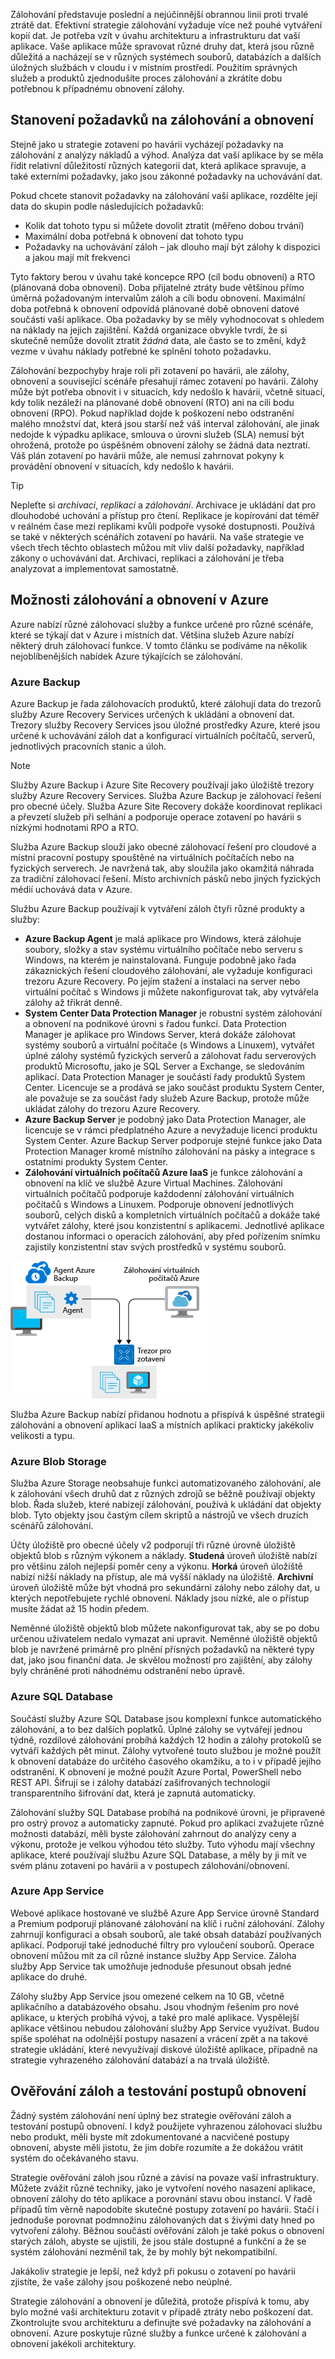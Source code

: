 Zálohování představuje poslední a nejúčinnější obrannou linii proti trvalé ztrátě dat. Efektivní strategie zálohování vyžaduje více než pouhé vytváření kopií dat. Je potřeba vzít v úvahu architekturu a infrastrukturu dat vaší aplikace. Vaše aplikace může spravovat různé druhy dat, která jsou různě důležitá a nacházejí se v různých systémech souborů, databázích a dalších úložných službách v cloudu i v místním prostředí. Použitím správných služeb a produktů zjednodušíte proces zálohování a zkrátíte dobu potřebnou k případnému obnovení zálohy.

## <a name="establish-backup-and-restoration-requirements"></a>Stanovení požadavků na zálohování a obnovení

Stejně jako u strategie zotavení po havárii vycházejí požadavky na zálohování z analýzy nákladů a výhod. Analýza dat vaší aplikace by se měla řídit relativní důležitostí různých kategorií dat, která aplikace spravuje, a také externími požadavky, jako jsou zákonné požadavky na uchovávání dat.

Pokud chcete stanovit požadavky na zálohování vaší aplikace, rozdělte její data do skupin podle následujících požadavků:

* Kolik dat tohoto typu si můžete dovolit ztratit (měřeno dobou trvání)
* Maximální doba potřebná k obnovení dat tohoto typu
* Požadavky na uchovávání záloh – jak dlouho mají být zálohy k dispozici a jakou mají mít frekvenci

Tyto faktory berou v úvahu také koncepce RPO (cíl bodu obnovení) a RTO (plánovaná doba obnovení). Doba přijatelné ztráty bude většinou přímo úměrná požadovaným intervalům záloh a cíli bodu obnovení. Maximální doba potřebná k obnovení odpovídá plánované době obnovení datové součásti vaší aplikace. Oba požadavky by se měly vyhodnocovat s ohledem na náklady na jejich zajištění. Každá organizace obvykle tvrdí, že si skutečně nemůže dovolit ztratit *žádná* data, ale často se to změní, když vezme v úvahu náklady potřebné ke splnění tohoto požadavku.

Zálohování bezpochyby hraje roli při zotavení po havárii, ale zálohy, obnovení a související scénáře přesahují rámec zotavení po havárii. Zálohy může být potřeba obnovit i v situacích, kdy nedošlo k havárii, včetně situací, kdy tolik nezáleží na plánované době obnovení (RTO) ani na cíli bodu obnovení (RPO). Pokud například dojde k poškození nebo odstranění malého množství dat, která jsou starší než váš interval zálohování, ale jinak nedojde k výpadku aplikace, smlouva o úrovni služeb (SLA) nemusí být ohrožená, protože po úspěšném obnovení zálohy se žádná data neztratí. Váš plán zotavení po havárii může, ale nemusí zahrnovat pokyny k provádění obnovení v situacích, kdy nedošlo k havárii.

> [!TIP]
> Nepleťte si *archivaci*, *replikaci* a *zálohování*. Archivace je ukládání dat pro dlouhodobé uchování a přístup pro čtení. Replikace je kopírování dat téměř v reálném čase mezi replikami kvůli podpoře vysoké dostupnosti. Používá se také v některých scénářích zotavení po havárii. Na vaše strategie ve všech třech těchto oblastech můžou mít vliv další požadavky, například zákony o uchovávání dat. Archivaci, replikaci a zálohování je třeba analyzovat a implementovat samostatně.

## <a name="azure-backup-and-restore-capabilities"></a>Možnosti zálohování a obnovení v Azure

Azure nabízí různé zálohovací služby a funkce určené pro různé scénáře, které se týkají dat v Azure i místních dat. Většina služeb Azure nabízí některý druh zálohovací funkce. V tomto článku se podíváme na několik nejoblíbenějších nabídek Azure týkajících se zálohování.

### <a name="azure-backup"></a>Azure Backup

Azure Backup je řada zálohovacích produktů, které zálohují data do trezorů služby Azure Recovery Services určených k ukládání a obnovení dat. Trezory služby Recovery Services jsou úložné prostředky Azure, které jsou určené k uchovávání záloh dat a konfigurací virtuálních počítačů, serverů, jednotlivých pracovních stanic a úloh.

> [!NOTE]
> Služby Azure Backup i Azure Site Recovery používají jako úložiště trezory služby Azure Recovery Services. Služba Azure Backup je zálohovací řešení pro obecné účely. Služba Azure Site Recovery dokáže koordinovat replikaci a převzetí služeb při selhání a podporuje operace zotavení po havárii s nízkými hodnotami RPO a RTO.

Služba Azure Backup slouží jako obecné zálohovací řešení pro cloudové a místní pracovní postupy spouštěné na virtuálních počítačích nebo na fyzických serverech. Je navržená tak, aby sloužila jako okamžitá náhrada za tradiční zálohovací řešení. Místo archivních pásků nebo jiných fyzických médií uchovává data v Azure.

Službu Azure Backup používají k vytváření záloh čtyři různé produkty a služby:

* **Azure Backup Agent** je malá aplikace pro Windows, která zálohuje soubory, složky a stav systému virtuálního počítače nebo serveru s Windows, na kterém je nainstalovaná. Funguje podobně jako řada zákaznických řešení cloudového zálohování, ale vyžaduje konfiguraci trezoru Azure Recovery. Po jejím stažení a instalaci na server nebo virtuální počítač s Windows ji můžete nakonfigurovat tak, aby vytvářela zálohy až třikrát denně.
* **System Center Data Protection Manager** je robustní systém zálohování a obnovení na podnikové úrovni s řadou funkcí. Data Protection Manager je aplikace pro Windows Server, která dokáže zálohovat systémy souborů a virtuální počítače (s Windows a Linuxem), vytvářet úplné zálohy systémů fyzických serverů a zálohovat řadu serverových produktů Microsoftu, jako je SQL Server a Exchange, se sledováním aplikací. Data Protection Manager je součástí řady produktů System Center. Licencuje se a prodává se jako součást produktu System Center, ale považuje se za součást řady služeb Azure Backup, protože může ukládat zálohy do trezoru Azure Recovery.
* **Azure Backup Server** je podobný jako Data Protection Manager, ale licencuje se v rámci předplatného Azure a nevyžaduje licenci produktu System Center. Azure Backup Server podporuje stejné funkce jako Data Protection Manager kromě místního zálohování na pásky a integrace s ostatními produkty System Center.
* **Zálohování virtuálních počítačů Azure IaaS** je funkce zálohování a obnovení na klíč ve službě Azure Virtual Machines. Zálohování virtuálních počítačů podporuje každodenní zálohování virtuálních počítačů s Windows a Linuxem. Podporuje obnovení jednotlivých souborů, celých disků a kompletních virtuálních počítačů a dokáže také vytvářet zálohy, které jsou konzistentní s aplikacemi. Jednotlivé aplikace dostanou informaci o operacích zálohování, aby před pořízením snímku zajistily konzistentní stav svých prostředků v systému souborů.

![Ilustrace zobrazující aplikaci Azure Backup Agent nakonfigurovanou s trezorem služby Recovery Services a zálohováním virtuálních počítačů Azure Aplikace Backup Agent a funkce zálohování virtuálních počítačů Azure ukládají všechna data do trezoru služby Recovery Services.](../media/azure-backup.png)

Služba Azure Backup nabízí přidanou hodnotu a přispívá k úspěšné strategii zálohování a obnovení aplikací IaaS a místních aplikací prakticky jakékoliv velikosti a typu.

### <a name="azure-blob-storage"></a>Azure Blob Storage

Služba Azure Storage neobsahuje funkci automatizovaného zálohování, ale k zálohování všech druhů dat z různých zdrojů se běžně používají objekty blob. Řada služeb, které nabízejí zálohování, používá k ukládání dat objekty blob. Tyto objekty jsou častým cílem skriptů a nástrojů ve všech druzích scénářů zálohování.

Účty úložiště pro obecné účely v2 podporují tři různé úrovně úložiště objektů blob s různým výkonem a náklady. **Studená** úroveň úložiště nabízí pro většinu záloh nejlepší poměr ceny a výkonu. **Horká** úroveň úložiště nabízí nižší náklady na přístup, ale má vyšší náklady na úložiště. **Archivní** úroveň úložiště může být vhodná pro sekundární zálohy nebo zálohy dat, u kterých nepotřebujete rychlé obnovení. Náklady jsou nízké, ale o přístup musíte žádat až 15 hodin předem.

Neměnné úložiště objektů blob můžete nakonfigurovat tak, aby se po dobu určenou uživatelem nedalo vymazat ani upravit. Neměnné úložiště objektů blob je navržené primárně pro plnění přísných požadavků na některé typy dat, jako jsou finanční data. Je skvělou možností pro zajištění, aby zálohy byly chráněné proti náhodnému odstranění nebo úpravě.

### <a name="azure-sql-database"></a>Azure SQL Database

Součástí služby Azure SQL Database jsou komplexní funkce automatického zálohování, a to bez dalších poplatků. Úplné zálohy se vytvářejí jednou týdně, rozdílové zálohování probíhá každých 12 hodin a zálohy protokolů se vytváří každých pět minut. Zálohy vytvořené touto službou je možné použít k obnovení databáze do určitého časového okamžiku, a to i v případě jejího odstranění. K obnovení je možné použít Azure Portal, PowerShell nebo REST API. Šifrují se i zálohy databází zašifrovaných technologií transparentního šifrování dat, která je zapnutá automaticky.

Zálohování služby SQL Database probíhá na podnikové úrovni, je připravené pro ostrý provoz a automaticky zapnuté. Pokud pro aplikaci zvažujete různé možnosti databází, měli byste zálohování zahrnout do analýzy ceny a výkonu, protože je velkou výhodou této služby. Tuto výhodu mají všechny aplikace, které používají službu Azure SQL Database, a měly by ji mít ve svém plánu zotavení po havárii a v postupech zálohování/obnovení.

### <a name="azure-app-service"></a>Azure App Service

Webové aplikace hostované ve službě Azure App Service úrovně Standard a Premium podporují plánované zálohování na klíč i ruční zálohování. Zálohy zahrnují konfiguraci a obsah souborů, ale také obsah databází používaných aplikací. Podporují také jednoduché filtry pro vyloučení souborů. Operace obnovení můžou mít za cíl různé instance služby App Service. Záloha služby App Service tak umožňuje jednoduše přesunout obsah jedné aplikace do druhé.

Zálohy služby App Service jsou omezené celkem na 10 GB, včetně aplikačního a databázového obsahu. Jsou vhodným řešením pro nové aplikace, u kterých probíhá vývoj, a také pro malé aplikace. Vyspělejší aplikace většinou nebudou zálohování služby App Service využívat. Budou spíše spoléhat na odolnější postupy nasazení a vrácení zpět a na takové strategie ukládání, které nevyužívají diskové úložiště aplikace, případně na strategie vyhrazeného zálohování databází a na trvalá úložiště.

## <a name="verify-backups-and-test-restore-procedures"></a>Ověřování záloh a testování postupů obnovení

Žádný systém zálohování není úplný bez strategie ověřování záloh a testování postupů obnovení. I když použijete vyhrazenou zálohovací službu nebo produkt, měli byste mít zdokumentované a nacvičené postupy obnovení, abyste měli jistotu, že jim dobře rozumíte a že dokážou vrátit systém do očekávaného stavu.

Strategie ověřování záloh jsou různé a závisí na povaze vaší infrastruktury. Můžete zvážit různé techniky, jako je vytvoření nového nasazení aplikace, obnovení zálohy do této aplikace a porovnání stavu obou instancí. V řadě případů tím věrně napodobíte skutečné postupy zotavení po havárii. Stačí i jednoduše porovnat podmnožinu zálohovaných dat s živými daty hned po vytvoření zálohy. Běžnou součástí ověřování záloh je také pokus o obnovení starých záloh, abyste se ujistili, že jsou stále dostupné a funkční a že se systém zálohování nezměnil tak, že by mohly být nekompatibilní.

Jakákoliv strategie je lepší, než když při pokusu o zotavení po havárii zjistíte, že vaše zálohy jsou poškozené nebo neúplné.

Strategie zálohování a obnovení je důležitá, protože přispívá k tomu, aby bylo možné vaši architekturu zotavit v případě ztráty nebo poškození dat. Zkontrolujte svou architekturu a definujte své požadavky na zálohování a obnovení. Azure poskytuje různé služby a funkce určené k zálohování a obnovení jakékoli architektury.
